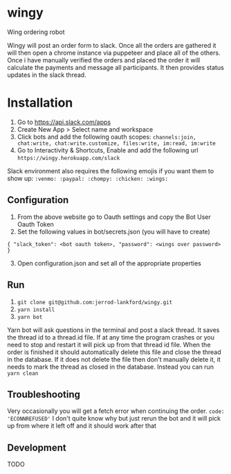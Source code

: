 # wingy

Wing ordering robot

Wingy will post an order form to slack. Once all the orders are gathered it will then open a chrome instance via puppeteer and place all of the others. Once i have manually verified the orders
and placed the order it will calculate the payments and message all participants. It then provides status updates in the slack thread.

# Installation

1. Go to https://api.slack.com/apps
2. Create New App > Select name and workspace
3. Click bots and add the following oauth scopes: `channels:join, chat:write, chat:write.customize, files:write, im:read, im:write`
4. Go to Interactivity & Shortcuts, Enable and add the following url `https://wingy.herokuapp.com/slack`

Slack environment also requires the following emojis if you want them to show up: `:venmo: :paypal: :chompy: :chicken: :wings:`

## Configuration

1. From the above website go to Oauth settings and copy the Bot User Oauth Token
2. Set the following values in bot/secrets.json (you will have to create)

```
{ "slack_token": <bot oauth token>, "password": <wings over password> }
```

3. Open configuration.json and set all of the appropriate properties

## Run

1. `git clone git@github.com:jerrod-lankford/wingy.git`
2. `yarn install`
3. `yarn bot`

Yarn bot will ask questions in the terminal and post a slack thread. It saves the thread id to a thread.id file. If at any time the program crashes or you need to stop and restart it will pick up from that thread id file. When the order is finished it should automatically delete this file and close the thread in the database. If it does not delete the file then don't manually delete it, it needs to mark the thread as closed in the database. Instead you can run `yarn clean`

## Troubleshooting

Very occasionally you will get a fetch error when continuing the order.
`code: 'ECONNREFUSED'`
I don't quite know why but just rerun the bot and it will pick up from where it left off and it should work after that

## Development

TODO
